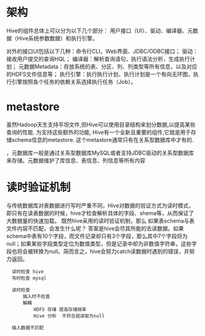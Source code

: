 

# 架构

Hive的组件总体上可以分为以下几个部分：
用户接口（UI）、驱动、编译器、元数据（Hive系统参数数据）和执行引擎。


对外的接口UI包括以下几种：命令行CLI，Web界面、JDBC\/ODBC接口；
驱动：接收用户提交的查询HQL；
编译器：解析查询语句，执行语法分析，生成执行计划；
元数据Metadata：存放系统的表、分区、列、列类型等所有信息，以及对应的HDFS文件信息等；
执行引擎：执行执行计划，执行计划是一个有向无环图，执行引擎按照各个任务的依赖关系选择执行任务（Job）。


# metastore

虽然Hadoop天生支持平坦文件,但Hive可以使用目录结构来划分数据,以提高某些查询的性能.
为支持这些额外的功能,
Hive有一个全新且重要的组件,它就是用于存储schema信息的metastore.
这个metastore通常只有在关系型数据库中才有的.

，元数据库一般是通过关系型数据库MySQL或者支持JDBC驱动的关系型数据库来存储。元数据维护了库信息、表信息、列信息等所有内容


# 读时验证机制
  与传统数据库对表数据进行写时严重不同，Hive对数据的验证方式为读时模式，即只有在读表数据的时候，hive才检查解析具体的字段、shema等，从而保证了大数据量的快速加载。 既然hive采用的读时验证机制，那么 如果表schema与表文件内容不匹配，会发生什么呢？
  答案是hive会尽其所能的去读数据。如果schema中表有10个字段，而文件记录却只有3个字段，那么其中7个字段将为null；如果某些字段类型定位为数值类型，但是记录中却为非数值字符串，这些字段也将会被转换为null。简而言之，hive会努力catch读数据时遇到的错误，并努力返回。
  
      读时检查 hive
      写时检查 mysql
      
      读时检查 
          插入时不检查
          解耦
              HDFS 存储 提高存储效率
              Hive 分析  不符合就读取为null
              
      插入数据不匹配


